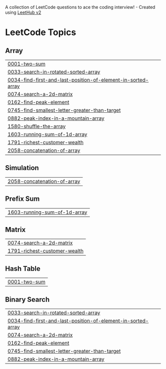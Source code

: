 A collection of LeetCode questions to ace the coding interview! - Created using [LeetHub v2](https://github.com/arunbhardwaj/LeetHub-2.0)
<!---LeetCode Topics Start-->
# LeetCode Topics
## Array
|  |
| ------- |
| [0001-two-sum](https://github.com/aabidbilal/DSA/tree/master/0001-two-sum) |
| [0033-search-in-rotated-sorted-array](https://github.com/aabidbilal/DSA/tree/master/0033-search-in-rotated-sorted-array) |
| [0034-find-first-and-last-position-of-element-in-sorted-array](https://github.com/aabidbilal/DSA/tree/master/0034-find-first-and-last-position-of-element-in-sorted-array) |
| [0074-search-a-2d-matrix](https://github.com/aabidbilal/DSA/tree/master/0074-search-a-2d-matrix) |
| [0162-find-peak-element](https://github.com/aabidbilal/DSA/tree/master/0162-find-peak-element) |
| [0745-find-smallest-letter-greater-than-target](https://github.com/aabidbilal/DSA/tree/master/0745-find-smallest-letter-greater-than-target) |
| [0882-peak-index-in-a-mountain-array](https://github.com/aabidbilal/DSA/tree/master/0882-peak-index-in-a-mountain-array) |
| [1580-shuffle-the-array](https://github.com/aabidbilal/DSA/tree/master/1580-shuffle-the-array) |
| [1603-running-sum-of-1d-array](https://github.com/aabidbilal/DSA/tree/master/1603-running-sum-of-1d-array) |
| [1791-richest-customer-wealth](https://github.com/aabidbilal/DSA/tree/master/1791-richest-customer-wealth) |
| [2058-concatenation-of-array](https://github.com/aabidbilal/DSA/tree/master/2058-concatenation-of-array) |
## Simulation
|  |
| ------- |
| [2058-concatenation-of-array](https://github.com/aabidbilal/DSA/tree/master/2058-concatenation-of-array) |
## Prefix Sum
|  |
| ------- |
| [1603-running-sum-of-1d-array](https://github.com/aabidbilal/DSA/tree/master/1603-running-sum-of-1d-array) |
## Matrix
|  |
| ------- |
| [0074-search-a-2d-matrix](https://github.com/aabidbilal/DSA/tree/master/0074-search-a-2d-matrix) |
| [1791-richest-customer-wealth](https://github.com/aabidbilal/DSA/tree/master/1791-richest-customer-wealth) |
## Hash Table
|  |
| ------- |
| [0001-two-sum](https://github.com/aabidbilal/DSA/tree/master/0001-two-sum) |
## Binary Search
|  |
| ------- |
| [0033-search-in-rotated-sorted-array](https://github.com/aabidbilal/DSA/tree/master/0033-search-in-rotated-sorted-array) |
| [0034-find-first-and-last-position-of-element-in-sorted-array](https://github.com/aabidbilal/DSA/tree/master/0034-find-first-and-last-position-of-element-in-sorted-array) |
| [0074-search-a-2d-matrix](https://github.com/aabidbilal/DSA/tree/master/0074-search-a-2d-matrix) |
| [0162-find-peak-element](https://github.com/aabidbilal/DSA/tree/master/0162-find-peak-element) |
| [0745-find-smallest-letter-greater-than-target](https://github.com/aabidbilal/DSA/tree/master/0745-find-smallest-letter-greater-than-target) |
| [0882-peak-index-in-a-mountain-array](https://github.com/aabidbilal/DSA/tree/master/0882-peak-index-in-a-mountain-array) |
<!---LeetCode Topics End-->